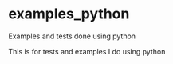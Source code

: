 examples_python
===============

Examples and tests done using python

This is for tests and examples I do using python
